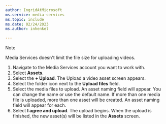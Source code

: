 ```yaml
---
author: IngridAtMicrosoft
ms.service: media-services
ms.topic: include
ms.date: 02/24/2023
ms.author: inhenkel

---
```


> [!NOTE]
> Media Services doesn't limit the file size for uploading videos.

1. Navigate to the Media Services account you want to work with.
1. Select **Assets**.
1. Select the **+ Upload**. The Upload a video asset screen appears.
1. Select the folder icon next to the **Upload files** field.
1. Select the media files to upload. An asset naming field will appear. You can change the name or use the default name. If more than one media file is uploaded, more than one asset will be created.  An asset naming field will appear for each.
1. Select **I agree and upload**.  The upload begins. When the upload is finished, the new asset(s) will be listed in the **Assets** screen.
